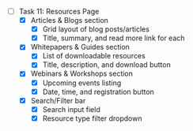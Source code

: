 - [ ] Task 11: Resources Page
  - [x] Articles & Blogs section
    - [x] Grid layout of blog posts/articles
    - [x] Title, summary, and read more link for each
  - [x] Whitepapers & Guides section
    - [x] List of downloadable resources
    - [x] Title, description, and download button
  - [x] Webinars & Workshops section
    - [x] Upcoming events listing
    - [x] Date, time, and registration button
  - [x] Search/Filter bar
    - [x] Search input field
    - [x] Resource type filter dropdown 